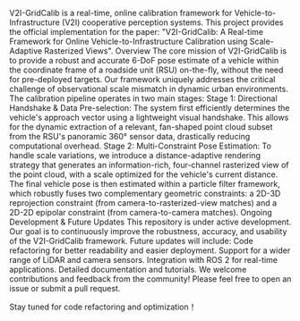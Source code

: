 V2I-GridCalib is a real-time, online calibration framework for Vehicle-to-Infrastructure (V2I) cooperative perception systems. This project provides the official implementation for the paper: "V2I-GridCalib: A Real-time Framework for Online Vehicle-to-Infrastructure Calibration using Scale-Adaptive Rasterized Views".
Overview
The core mission of V2I-GridCalib is to provide a robust and accurate 6-DoF pose estimate of a vehicle within the coordinate frame of a roadside unit (RSU) on-the-fly, without the need for pre-deployed targets. Our framework uniquely addresses the critical challenge of observational scale mismatch in dynamic urban environments.
The calibration pipeline operates in two main stages:
Stage 1: Directional Handshake & Data Pre-selection: The system first efficiently determines the vehicle's approach vector using a lightweight visual handshake. This allows for the dynamic extraction of a relevant, fan-shaped point cloud subset from the RSU's panoramic 360° sensor data, drastically reducing computational overhead.
Stage 2: Multi-Constraint Pose Estimation: To handle scale variations, we introduce a distance-adaptive rendering strategy that generates an information-rich, four-channel rasterized view of the point cloud, with a scale optimized for the vehicle's current distance. The final vehicle pose is then estimated within a particle filter framework, which robustly fuses two complementary geometric constraints: a 2D-3D reprojection constraint (from camera-to-rasterized-view matches) and a 2D-2D epipolar constraint (from camera-to-camera matches).
Ongoing Development & Future Updates
This repository is under active development. Our goal is to continuously improve the robustness, accuracy, and usability of the V2I-GridCalib framework. Future updates will include:
Code refactoring for better readability and easier deployment.
Support for a wider range of LiDAR and camera sensors.
Integration with ROS 2 for real-time applications.
Detailed documentation and tutorials.
We welcome contributions and feedback from the community! Please feel free to open an issue or submit a pull request.

Stay tuned for code refactoring and optimization！
